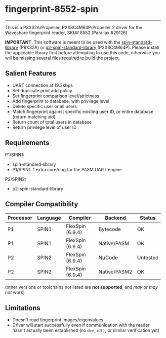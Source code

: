 # fingerprint-8552-spin 
-----------------------

This is a P8X32A/Propeller, P2X8C4M64P/Propeller 2 driver for the Waveshare fingerprint reader, SKU# 8552 (Parallax #29126)

**IMPORTANT**: This software is meant to be used with the [spin-standard-library](https://github.com/avsa242/spin-standard-library) (P8X32A) or [p2-spin-standard-library](https://github.com/avsa242/p2-spin-standard-library) (P2X8C4M64P). Please install the applicable library first before attempting to use this code, otherwise you will be missing several files required to build the project.


## Salient Features

* UART connection at 19.2kbps
* Set duplicate print add policy
* Set fingerprint comparison level/strictness
* Add fingerprint to database, with privilege level
* Delete specific user or all users
* Match fingerprint against specific existing user ID, or entire database (return matching uid)
* Return count of total users in database
* Return privilege level of user ID


## Requirements

P1/SPIN1:
* spin-standard-library
* P1/SPIN1: 1 extra core/cog for the PASM UART engine

P2/SPIN2:
* p2-spin-standard-library


## Compiler Compatibility

| Processor | Language | Compiler               | Backend      | Status                |
|-----------|----------|------------------------|--------------|-----------------------|
| P1        | SPIN1    | FlexSpin (6.9.4)       | Bytecode     | OK                    |
| P1        | SPIN1    | FlexSpin (6.9.4)       | Native/PASM  | OK                    |
| P2        | SPIN2    | FlexSpin (6.9.4)       | NuCode       | Untested              |
| P2        | SPIN2    | FlexSpin (6.9.4)       | Native/PASM2 | OK                    |

(other versions or toolchains not listed are __not supported__, and _may or may not_ work)


## Limitations

* Doesn't read fingerprint images/eigenvalues
* Driver will start successfully even if communication with the reader hasn't actually been established (no `dev_id()`, or similar verification yet)

